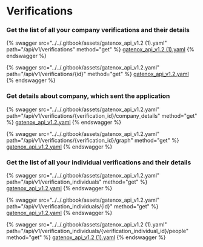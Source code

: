 # Verifications

### Get the list of all your company verifications and their details

{% swagger src="../../.gitbook/assets/gatenox_api_v1.2 (1).yaml" path="/api/v1/verifications" method="get" %}
[gatenox_api_v1.2 (1).yaml](<../../.gitbook/assets/gatenox_api_v1.2 (1).yaml>)
{% endswagger %}

{% swagger src="../../.gitbook/assets/gatenox_api_v1.2.yaml" path="/api/v1/verifications/{id}" method="get" %}
[gatenox_api_v1.2.yaml](../../.gitbook/assets/gatenox_api_v1.2.yaml)
{% endswagger %}

### Get details about company, which sent the application

{% swagger src="../../.gitbook/assets/gatenox_api_v1.2.yaml" path="/api/v1/verifications/{verification_id}/company_details" method="get" %}
[gatenox_api_v1.2.yaml](../../.gitbook/assets/gatenox_api_v1.2.yaml)
{% endswagger %}

{% swagger src="../../.gitbook/assets/gatenox_api_v1.2.yaml" path="/api/v1/verifications/{verification_id}/graph" method="get" %}
[gatenox_api_v1.2.yaml](../../.gitbook/assets/gatenox_api_v1.2.yaml)
{% endswagger %}

### Get the list of all your individual verifications and their details

{% swagger src="../../.gitbook/assets/gatenox_api_v1.2.yaml" path="/api/v1/verification_individuals" method="get" %}
[gatenox_api_v1.2.yaml](../../.gitbook/assets/gatenox_api_v1.2.yaml)
{% endswagger %}

{% swagger src="../../.gitbook/assets/gatenox_api_v1.2.yaml" path="/api/v1/verification_individuals/{id}" method="get" %}
[gatenox_api_v1.2.yaml](../../.gitbook/assets/gatenox_api_v1.2.yaml)
{% endswagger %}

{% swagger src="../../.gitbook/assets/gatenox_api_v1.2 (1).yaml" path="/api/v1/verification_individuals/{verification_individual_id}/people" method="get" %}
[gatenox_api_v1.2 (1).yaml](<../../.gitbook/assets/gatenox_api_v1.2 (1).yaml>)
{% endswagger %}
